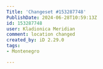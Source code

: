 ```yaml
---
Title: 'Changeset #153287748'
PublishDate: 2024-06-28T10:59:13Z
id: 153287748
user: Kladionica Meridian
comment: location changed
created_by: iD 2.29.0
tags:
- Montenegro

---
```

